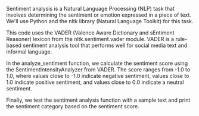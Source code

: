 Sentiment analysis is a Natural Language Processing (NLP) task that involves determining the sentiment or emotion expressed in a piece of text. We'll use Python and the nltk library (Natural Language Toolkit) for this task.

This code uses the VADER (Valence Aware Dictionary and sEntiment Reasoner) lexicon from the nltk.sentiment.vader module. VADER is a rule-based sentiment analysis tool that performs well for social media text and informal language.

In the analyze_sentiment function, we calculate the sentiment score using the SentimentIntensityAnalyzer from VADER. The score ranges from -1.0 to 1.0, where values close to -1.0 indicate negative sentiment, values close to 1.0 indicate positive sentiment, and values close to 0.0 indicate a neutral sentiment.

Finally, we test the sentiment analysis function with a sample text and print the sentiment category based on the sentiment score.
